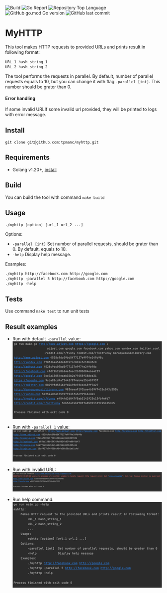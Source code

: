 ![Build](https://github.com/tpmanc/myhttp/actions/workflows/go.yml/badge.svg)
![Go Report](https://goreportcard.com/badge/github.com/tpmanc/myhttp)
![Repository Top Language](https://img.shields.io/github/languages/top/tpmanc/myhttp)
![GitHub go.mod Go version](https://img.shields.io/github/go-mod/go-version/tpmanc/myhttp)
![GitHub last commit](https://img.shields.io/github/last-commit/tpmanc/myhttp)

# MyHTTP
This tool makes HTTP requests to provided URLs and prints result in following format:
```
URL_1 hash_string_1
URL_2 hash_string_2
```
The tool performs the requests in parallel. By default, number of parallel requests equals to 10, but you can change it
with flag `-parallel [int]`. This number should be grater than 0. 

#### Error handling
If some invalid URLIf some invalid url provided, they will be printed to logs with error message.

## Install
```
git clone git@github.com:tpmanc/myhttp.git
```

## Requirements
* Golang v1.20+, [install](https://golang.org/doc/install)

## Build
You can build the tool with command `make build`

## Usage
```
./myhttp [option] [url_1 url_2 ...]
```

Options:
 * `-parallel [int]` Set number of parallel requests, should be grater than 0. By default, equals to 10.
 * `-help` Display help message.

Examples:
```
./myhttp http://facebook.com http://google.com
./myhttp -parallel 5 http://facebook.com http://google.com
./myhttp -help
```

## Tests
Use command `make test` to run unit tests

## Result examples
* Run with default `-parallel` value:
![run](./images/run.png)

* Run with `-parallel 1` value:
![parallel-1](./images/parallel-1.png)

* Run with invalid URL:
![parallel-1](./images/invalid-url.png)

* Run help command:
![help](./images/help.png)